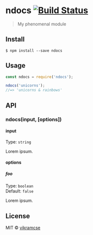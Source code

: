 # ndocs [![Build Status](https://travis-ci.org/vikramcse/ndocs.svg?branch=master)](https://travis-ci.org/vikramcse/ndocs)

> My phenomenal module


## Install

```
$ npm install --save ndocs
```


## Usage

```js
const ndocs = require('ndocs');

ndocs('unicorns');
//=> 'unicorns & rainbows'
```


## API

### ndocs(input, [options])

#### input

Type: `string`

Lorem ipsum.

#### options

##### foo

Type: `boolean`  
Default: `false`

Lorem ipsum.


## License

MIT © [vikramcse](http://github.com/vikramcse)
